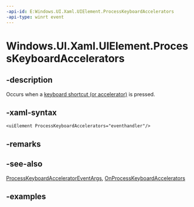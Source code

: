 ```yaml
---
-api-id: E:Windows.UI.Xaml.UIElement.ProcessKeyboardAccelerators
-api-type: winrt event
---
```


<!-- Event syntax.
public event TypedEventHandler ProcessKeyboardAccelerators<UIElement, ProcessKeyboardAcceleratorEventArgs>
-->

# Windows.UI.Xaml.UIElement.ProcessKeyboardAccelerators

## -description

Occurs when a [keyboard shortcut (or accelerator)](../windows.ui.xaml.input/keyboardaccelerator.md) is pressed.



## -xaml-syntax

```xaml
<uiElement ProcessKeyboardAccelerators="eventhandler"/>
```

## -remarks

## -see-also

[ProcessKeyboardAcceleratorEventArgs](../windows.ui.xaml.input/processkeyboardacceleratoreventargs.md), [OnProcessKeyboardAccelerators](uielement_onprocesskeyboardaccelerators_1771064317.md)

## -examples
